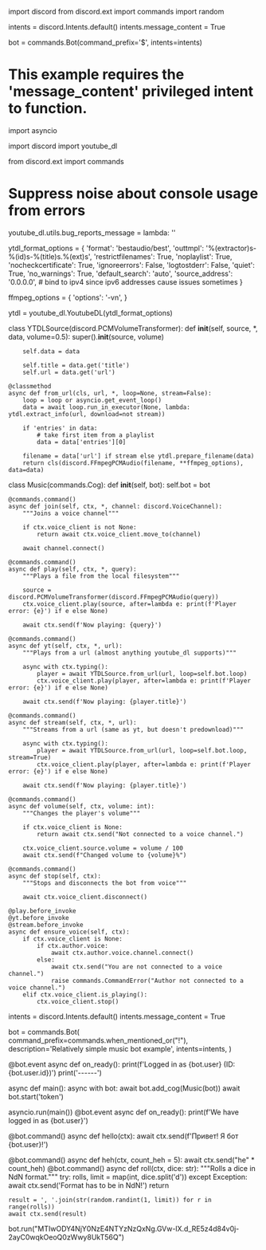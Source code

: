 import discord
from discord.ext import commands
import random

intents = discord.Intents.default()
intents.message_content = True

bot = commands.Bot(command_prefix='$', intents=intents)
# This example requires the 'message_content' privileged intent to function.

import asyncio

import discord
import youtube_dl

from discord.ext import commands

# Suppress noise about console usage from errors
youtube_dl.utils.bug_reports_message = lambda: ''


ytdl_format_options = {
    'format': 'bestaudio/best',
    'outtmpl': '%(extractor)s-%(id)s-%(title)s.%(ext)s',
    'restrictfilenames': True,
    'noplaylist': True,
    'nocheckcertificate': True,
    'ignoreerrors': False,
    'logtostderr': False,
    'quiet': True,
    'no_warnings': True,
    'default_search': 'auto',
    'source_address': '0.0.0.0',  # bind to ipv4 since ipv6 addresses cause issues sometimes
}

ffmpeg_options = {
    'options': '-vn',
}

ytdl = youtube_dl.YoutubeDL(ytdl_format_options)


class YTDLSource(discord.PCMVolumeTransformer):
    def __init__(self, source, *, data, volume=0.5):
        super().__init__(source, volume)

        self.data = data

        self.title = data.get('title')
        self.url = data.get('url')

    @classmethod
    async def from_url(cls, url, *, loop=None, stream=False):
        loop = loop or asyncio.get_event_loop()
        data = await loop.run_in_executor(None, lambda: ytdl.extract_info(url, download=not stream))

        if 'entries' in data:
            # take first item from a playlist
            data = data['entries'][0]

        filename = data['url'] if stream else ytdl.prepare_filename(data)
        return cls(discord.FFmpegPCMAudio(filename, **ffmpeg_options), data=data)


class Music(commands.Cog):
    def __init__(self, bot):
        self.bot = bot

    @commands.command()
    async def join(self, ctx, *, channel: discord.VoiceChannel):
        """Joins a voice channel"""

        if ctx.voice_client is not None:
            return await ctx.voice_client.move_to(channel)

        await channel.connect()

    @commands.command()
    async def play(self, ctx, *, query):
        """Plays a file from the local filesystem"""

        source = discord.PCMVolumeTransformer(discord.FFmpegPCMAudio(query))
        ctx.voice_client.play(source, after=lambda e: print(f'Player error: {e}') if e else None)

        await ctx.send(f'Now playing: {query}')

    @commands.command()
    async def yt(self, ctx, *, url):
        """Plays from a url (almost anything youtube_dl supports)"""

        async with ctx.typing():
            player = await YTDLSource.from_url(url, loop=self.bot.loop)
            ctx.voice_client.play(player, after=lambda e: print(f'Player error: {e}') if e else None)

        await ctx.send(f'Now playing: {player.title}')

    @commands.command()
    async def stream(self, ctx, *, url):
        """Streams from a url (same as yt, but doesn't predownload)"""

        async with ctx.typing():
            player = await YTDLSource.from_url(url, loop=self.bot.loop, stream=True)
            ctx.voice_client.play(player, after=lambda e: print(f'Player error: {e}') if e else None)

        await ctx.send(f'Now playing: {player.title}')

    @commands.command()
    async def volume(self, ctx, volume: int):
        """Changes the player's volume"""

        if ctx.voice_client is None:
            return await ctx.send("Not connected to a voice channel.")

        ctx.voice_client.source.volume = volume / 100
        await ctx.send(f"Changed volume to {volume}%")

    @commands.command()
    async def stop(self, ctx):
        """Stops and disconnects the bot from voice"""

        await ctx.voice_client.disconnect()

    @play.before_invoke
    @yt.before_invoke
    @stream.before_invoke
    async def ensure_voice(self, ctx):
        if ctx.voice_client is None:
            if ctx.author.voice:
                await ctx.author.voice.channel.connect()
            else:
                await ctx.send("You are not connected to a voice channel.")
                raise commands.CommandError("Author not connected to a voice channel.")
        elif ctx.voice_client.is_playing():
            ctx.voice_client.stop()


intents = discord.Intents.default()
intents.message_content = True

bot = commands.Bot(
    command_prefix=commands.when_mentioned_or("!"),
    description='Relatively simple music bot example',
    intents=intents,
)


@bot.event
async def on_ready():
    print(f'Logged in as {bot.user} (ID: {bot.user.id})')
    print('------')


async def main():
    async with bot:
        await bot.add_cog(Music(bot))
        await bot.start('token')


asyncio.run(main())
@bot.event
async def on_ready():
    print(f'We have logged in as {bot.user}')

@bot.command()
async def hello(ctx):
    await ctx.send(f'Привет! Я бот {bot.user}!')

@bot.command()
async def heh(ctx, count_heh = 5):
    await ctx.send("he" * count_heh)
@bot.command()
async def roll(ctx, dice: str):
    """Rolls a dice in NdN format."""
    try:
        rolls, limit = map(int, dice.split('d'))
    except Exception:
        await ctx.send('Format has to be in NdN!')
        return

    result = ', '.join(str(random.randint(1, limit)) for r in range(rolls))
    await ctx.send(result)
bot.run("MTIwODY4NjY0NzE4NTYzNzQxNg.GVw-lX.d_RE5z4d84v0j-2ayC0wqkOeoQ0zWwy8UkT56Q")
